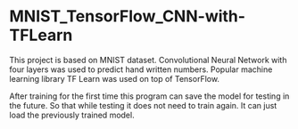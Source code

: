 # MNIST_TensorFlow_CNN-with-TFLearn

This project is based on MNIST dataset. Convolutional Neural Network with four layers was used to predict hand written numbers. Popular machine learning library TF Learn was used on top of TensorFlow.

After training for the first time this program can save the model for testing in the future. So that while testing it does not need to train again. It can just load the previously trained model. 

